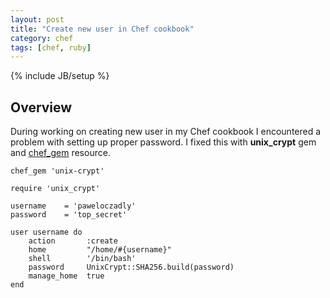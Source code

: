 ```yaml
---
layout: post
title: "Create new user in Chef cookbook"
category: chef
tags: [chef, ruby]
---
```

{% include JB/setup %}

## Overview

During working on creating new user in my Chef cookbook I encountered a problem with setting up proper password. I fixed this with **unix_crypt** gem and [chef_gem](http://docs.opscode.com/resource_chef_gem.html) resource.

    chef_gem 'unix-crypt'

    require 'unix_crypt'

    username    = 'paweloczadly'
    password    = 'top_secret'

    user username do
        action       :create
        home         "/home/#{username}"
        shell        '/bin/bash'
        password     UnixCrypt::SHA256.build(password)
        manage_home  true
    end
